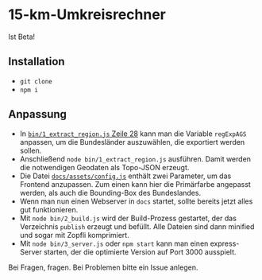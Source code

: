 # 15-km-Umkreisrechner

Ist Beta!

## Installation

- `git clone`
- `npm i`

## Anpassung

- In [`bin/1_extract_region.js` Zeile 28](https://github.com/br-data/corona-15km-karte/blob/develop/bin/1_extract_region.js#L28) kann man die Variable `regExpAGS` anpassen, um die Bundesländer auszuwählen, die exportiert werden sollen.
- Anschließend `node bin/1_extract_region.js` ausführen. Damit werden die notwendigen Geodaten als Topo-JSON erzeugt.
- Die Datei [`docs/assets/config.js`](https://github.com/br-data/corona-15km-karte/blob/develop/docs/assets/config.js) enthält zwei Parameter, um das Frontend anzupassen. Zum einen kann hier die Primärfarbe angepasst werden, als auch die Bounding-Box des Bundeslandes.
- Wenn man nun einen Webserver in `docs` startet, sollte bereits jetzt alles gut funktionieren.
- Mit `node bin/2_build.js` wird der Build-Prozess gestartet, der das Verzeichnis `publish` erzeugt und befüllt. Alle Dateien sind dann minified und sogar mit Zopfli komprimiert.
- Mit `node bin/3_server.js` oder `npm start` kann man einen express-Server starten, der die optimierte Version auf Port 3000 ausspielt.

Bei Fragen, fragen. Bei Problemen bitte ein Issue anlegen.





